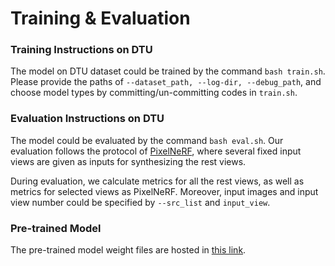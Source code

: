 # Training & Evaluation

### Training Instructions on DTU

The model on DTU dataset could be trained by the command ```bash train.sh```.
Please provide the paths of ```--dataset_path, --log-dir, --debug_path```, and choose model types by committing/un-committing codes in ```train.sh```. 

### Evaluation Instructions on DTU
The model could be evaluated by the command ```bash eval.sh```.
Our evaluation follows the protocol of [PixelNeRF](https://github.com/sxyu/pixel-nerf), where several fixed input views are given as inputs for synthesizing the rest views.

During evaluation, we calculate metrics for all the rest views, as well as metrics for selected views as PixelNeRF.
Moreover, input images and input view number could be specified by ```--src_list``` and ```input_view```.

### Pre-trained Model
The pre-trained model weight files are hosted in [this link](https://drive.google.com/drive/u/1/folders/1KQvUpX3ZI6JFPjZM5OkTf4hKTVYTgUQ8).